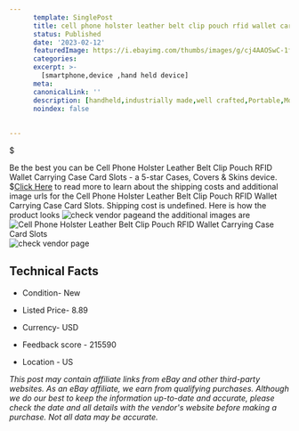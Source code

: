 ```yaml
---
      template: SinglePost
      title: cell phone holster leather belt clip pouch rfid wallet carrying case card slots
      status: Published
      date: '2023-02-12'
      featuredImage: https://i.ebayimg.com/thumbs/images/g/cj4AAOSwC-1fcYdb/s-l225.jpg
      categories: 
      excerpt: >-
        [smartphone,device ,hand held device]
      meta:
      canonicalLink: ''
      description: [handheld,industrially made,well crafted,Portable,Mobile,Compact,Convenient,Lightweight,Maneuverable,Man-portable,Miniature,Carriable,Hand-held,Light,Holdable,Transportable,Mobile device,Pocket-sized,On-the-go,Wireless,Cordless,Compact size,Convenient size, smartphone,device ,hand held device]
      noindex: false
      
        
---
```

$

Be the best you can be  Cell Phone Holster Leather Belt Clip Pouch RFID Wallet Carrying Case Card Slots - a 5-star Cases, Covers & Skins device.
$[Click Here](https://www.ebay.com/itm/392962082282?hash=item5b7e5d85ea%3Ag%3Acj4AAOSwC-1fcYdb&mkevt=1&mkcid=1&mkrid=711-53200-19255-0&campid=%253CePNCampaignId%253E&customid=%253CreferenceId%253E&toolid=10049) to read more to learn about the shipping costs and additional image urls for the Cell Phone Holster Leather Belt Clip Pouch RFID Wallet Carrying Case Card Slots. Shipping cost is undefined. Here is how the product looks ![check vendor page](https://i.ebayimg.com/thumbs/images/g/cj4AAOSwC-1fcYdb/s-l225.jpg)and the additional images are![Cell Phone Holster Leather Belt Clip Pouch RFID Wallet Carrying Case Card Slots](https://i.ebayimg.com/images/g/cj4AAOSwC-1fcYdb/s-l1600.jpg)![check vendor page](https://origin-galleryplus.ebayimg.com/ws/web/392962082282_2_0_1/225x225.jpg,https://origin-galleryplus.ebayimg.com/ws/web/392962082282_3_0_1/225x225.jpg,https://origin-galleryplus.ebayimg.com/ws/web/392962082282_4_0_1/225x225.jpg,https://origin-galleryplus.ebayimg.com/ws/web/392962082282_5_0_1/225x225.jpg,https://origin-galleryplus.ebayimg.com/ws/web/392962082282_6_0_1/225x225.jpg,https://origin-galleryplus.ebayimg.com/ws/web/392962082282_7_0_1/225x225.jpg,https://origin-galleryplus.ebayimg.com/ws/web/392962082282_8_0_1/225x225.jpg,https://origin-galleryplus.ebayimg.com/ws/web/392962082282_9_0_1/225x225.jpg,https://origin-galleryplus.ebayimg.com/ws/web/392962082282_10_0_1/225x225.jpg)



 ## Technical Facts 



     
      

 - Condition- New 


      

 - Listed Price- 8.89 


      

 - Currency- USD 


      

 - Feedback score - 215590 


      

 - Location - US 


      
      

 *_This post may contain affiliate links from eBay and other third-party websites. As an eBay affiliate, we earn from qualifying purchases. Although we do our best to keep the information up-to-date and accurate, please check the date and all details with the vendor's website before making a purchase. Not all data may be accurate._*






